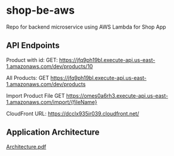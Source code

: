 # shop-be-aws
Repo for backend microservice using AWS Lambda for Shop App

## API Endpoints

Product with id:
GET: https://jfq9ph19bl.execute-api.us-east-1.amazonaws.com/dev/products/10

All Products:
GET https://jfq9ph19bl.execute-api.us-east-1.amazonaws.com/dev/products

Import Product File
GET https://omes0a6rh3.execute-api.us-east-1.amazonaws.com/import/{fileName}

CloudFront URL:
https://dcclx935ir039.cloudfront.net/

## Application Architecture

[Architecture.pdf](https://github.com/asis-shukla/shop-be-aws/files/10948991/Architecture.pdf)
